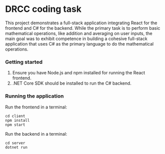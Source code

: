 # DRCC coding task
This project demonstrates a full-stack application integrating React for the frontend and C# for the backend. While the primary task is to perform basic mathematical operations, like addition and averaging on user inputs, the main goal was to exhibit competence in building a cohesive full-stack application that uses C# as the primary language to do the mathematical operations.

### Getting started
1. Ensure you have Node.js and npm installed for running the React frontend.
2. .NET Core SDK should be installed to run the C# backend.

### Running the application
Run the frontend in a terminal:
```
cd client
npm install
npm start
```

Run the backend in a terminal:
```
cd server
dotnet run
```

